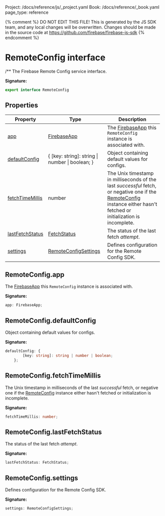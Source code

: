 Project: /docs/reference/js/_project.yaml
Book: /docs/reference/_book.yaml
page_type: reference

{% comment %}
DO NOT EDIT THIS FILE!
This is generated by the JS SDK team, and any local changes will be
overwritten. Changes should be made in the source code at
https://github.com/firebase/firebase-js-sdk
{% endcomment %}

# RemoteConfig interface
/\*\* The Firebase Remote Config service interface.

<b>Signature:</b>

```typescript
export interface RemoteConfig 
```

## Properties

|  Property | Type | Description |
|  --- | --- | --- |
|  [app](./remote-config.remoteconfig.md#remoteconfigapp) | [FirebaseApp](./app.firebaseapp.md#firebaseapp_interface) | The [FirebaseApp](./app.firebaseapp.md#firebaseapp_interface) this <code>RemoteConfig</code> instance is associated with. |
|  [defaultConfig](./remote-config.remoteconfig.md#remoteconfigdefaultconfig) | { \[key: string\]: string \| number \| boolean; } | Object containing default values for configs. |
|  [fetchTimeMillis](./remote-config.remoteconfig.md#remoteconfigfetchtimemillis) | number | The Unix timestamp in milliseconds of the last <i>successful</i> fetch, or negative one if the [RemoteConfig](./remote-config.remoteconfig.md#remoteconfig_interface) instance either hasn't fetched or initialization is incomplete. |
|  [lastFetchStatus](./remote-config.remoteconfig.md#remoteconfiglastfetchstatus) | [FetchStatus](./remote-config.md#fetchstatus) | The status of the last fetch <i>attempt</i>. |
|  [settings](./remote-config.remoteconfig.md#remoteconfigsettings) | [RemoteConfigSettings](./remote-config.remoteconfigsettings.md#remoteconfigsettings_interface) | Defines configuration for the Remote Config SDK. |

## RemoteConfig.app

The [FirebaseApp](./app.firebaseapp.md#firebaseapp_interface) this `RemoteConfig` instance is associated with.

<b>Signature:</b>

```typescript
app: FirebaseApp;
```

## RemoteConfig.defaultConfig

Object containing default values for configs.

<b>Signature:</b>

```typescript
defaultConfig: {
        [key: string]: string | number | boolean;
    };
```

## RemoteConfig.fetchTimeMillis

The Unix timestamp in milliseconds of the last <i>successful</i> fetch, or negative one if the [RemoteConfig](./remote-config.remoteconfig.md#remoteconfig_interface) instance either hasn't fetched or initialization is incomplete.

<b>Signature:</b>

```typescript
fetchTimeMillis: number;
```

## RemoteConfig.lastFetchStatus

The status of the last fetch <i>attempt</i>.

<b>Signature:</b>

```typescript
lastFetchStatus: FetchStatus;
```

## RemoteConfig.settings

Defines configuration for the Remote Config SDK.

<b>Signature:</b>

```typescript
settings: RemoteConfigSettings;
```
